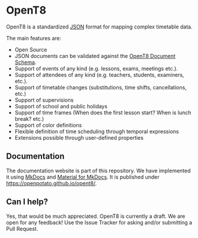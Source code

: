 # OpenT8

OpenT8 is a standardized [JSON](https://www.json.org/) format for mapping complex timetable data. 

The main features are:

+ Open Source
+ JSON documents can be validated against the [OpenT8 Document Schema](https://github.com/openpotato/opent8/tree/main/schemas/v0.1/schema.json).
+ Support of events of any kind (e.g. lessons, exams, meetings etc.).
+ Support of attendees of any kind (e.g. teachers, students, examiners, etc.).
+ Support of timetable changes (substitutions, time shifts, cancellations, etc.)
+ Support of supervisions
+ Support of school and public holidays
+ Support of time frames (When does the first lesson start? When is lunch break? etc.)
+ Support of color definitions
+ Flexible definition of time scheduling through temporal expressions
+ Extensions possible through user-defined properties

## Documentation

The documentation website is part of this repository. We have implemented it using [MkDocs](https://www.mkdocs.org) and [Material for MkDocs](https://squidfunk.github.io/mkdocs-material). It is published under https://openpotato.github.io/opent8/.

## Can I help?

Yes, that would be much appreciated. OpenT8 is currently a draft. We are open for any feedback! Use the Issue Tracker for asking and/or submitting a Pull Request.
